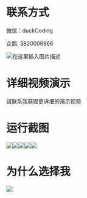 # 联系方式

微信：duckCoding

企鹅: 3820006966

![在这里插入图片描述](http://upload.cxycsx.vip/91ab4bcb4f2c4c6db86365bb6d6e9c62.jpeg)

# 详细视频演示

请联系我获取更详细的演示视频

# 运行截图

![](http://www.bysj52.com/uploadfile/ueditor/image/202306/%E6%AF%95%E8%AE%BEssm594%E5%B8%B8%E8%A7%81%E5%B0%8F%E5%84%BF%E7%96%BE%E7%97%85%E4%B8%AD%E5%8C%BB%E6%8A%A4%E7%90%86%E7%B3%BB%E7%BB%9F%E7%9A%84%E8%AE%BE%E8%AE%A1+jsp%E6%AF%95%E4%B8%9A%E8%AE%BE%E8%AE%A1/5.png)![](http://www.bysj52.com/uploadfile/ueditor/image/202306/%E6%AF%95%E8%AE%BEssm594%E5%B8%B8%E8%A7%81%E5%B0%8F%E5%84%BF%E7%96%BE%E7%97%85%E4%B8%AD%E5%8C%BB%E6%8A%A4%E7%90%86%E7%B3%BB%E7%BB%9F%E7%9A%84%E8%AE%BE%E8%AE%A1+jsp%E6%AF%95%E4%B8%9A%E8%AE%BE%E8%AE%A1/3.png)![](http://www.bysj52.com/uploadfile/ueditor/image/202306/%E6%AF%95%E8%AE%BEssm594%E5%B8%B8%E8%A7%81%E5%B0%8F%E5%84%BF%E7%96%BE%E7%97%85%E4%B8%AD%E5%8C%BB%E6%8A%A4%E7%90%86%E7%B3%BB%E7%BB%9F%E7%9A%84%E8%AE%BE%E8%AE%A1+jsp%E6%AF%95%E4%B8%9A%E8%AE%BE%E8%AE%A1/1.png)![](http://www.bysj52.com/uploadfile/ueditor/image/202306/%E6%AF%95%E8%AE%BEssm594%E5%B8%B8%E8%A7%81%E5%B0%8F%E5%84%BF%E7%96%BE%E7%97%85%E4%B8%AD%E5%8C%BB%E6%8A%A4%E7%90%86%E7%B3%BB%E7%BB%9F%E7%9A%84%E8%AE%BE%E8%AE%A1+jsp%E6%AF%95%E4%B8%9A%E8%AE%BE%E8%AE%A1/4.png)![](http://www.bysj52.com/uploadfile/ueditor/image/202306/%E6%AF%95%E8%AE%BEssm594%E5%B8%B8%E8%A7%81%E5%B0%8F%E5%84%BF%E7%96%BE%E7%97%85%E4%B8%AD%E5%8C%BB%E6%8A%A4%E7%90%86%E7%B3%BB%E7%BB%9F%E7%9A%84%E8%AE%BE%E8%AE%A1+jsp%E6%AF%95%E4%B8%9A%E8%AE%BE%E8%AE%A1/2.png)

# 为什么选择我

![](http://upload.cxycsx.vip/%E7%A8%8B%E5%BA%8F%E8%AE%BE%E8%AE%A1.png)

